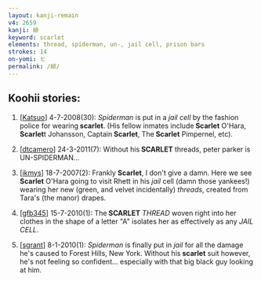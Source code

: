 ```yaml
---
layout: kanji-remain
v4: 2659
kanji: 緋
keyword: scarlet
elements: thread, spiderman, un-, jail cell, prison bars
strokes: 14
on-yomi: ヒ
permalink: /緋/
---
```


## Koohii stories: 

1) [<a href="http://kanji.koohii.com/profile/Katsuo">Katsuo</a>] 4-7-2008(30): <em>Spiderman</em> is put in a <em>jail cell</em> by the fashion police for wearing<strong> scarlet</strong>. (His fellow inmates include<strong> Scarlet</strong> O&#039;Hara,<strong> Scarlet</strong>t Johansson, Captain<strong> Scarlet</strong>, The<strong> Scarlet</strong> Pimpernel, etc).

2) [<a href="http://kanji.koohii.com/profile/dtcamero">dtcamero</a>] 24-3-2011(7): Without his<strong> SCARLET</strong> threads, peter parker is UN-SPIDERMAN...

3) [<a href="http://kanji.koohii.com/profile/ikmys">ikmys</a>] 18-7-2007(2): Frankly <strong>Scarlet</strong>, I don&#039;t give a damn. Here we see <strong>Scarlet</strong> O&#039;Hara going to visit Rhett in his <em>jail</em> cell (damn those yankees!) wearing her new (green, and velvet incidentally) <em>threads</em>, created from Tara&#039;s (the manor) drapes.

4) [<a href="http://kanji.koohii.com/profile/gfb345">gfb345</a>] 15-7-2010(1): The<strong> SCARLET</strong> <em>THREAD</em> woven right into her clothes in the shape of a letter &quot;A&quot; isolates her as effectively as any <em>JAIL CELL</em>.

5) [<a href="http://kanji.koohii.com/profile/sgrant">sgrant</a>] 8-1-2010(1): <em>Spiderman</em> is finally put in <em>jail</em> for all the damage he&#039;s caused to Forest Hills, New York. Without his<strong> scarlet</strong> suit however, he&#039;s not feeling so confident... especially with that big black guy looking at him.

